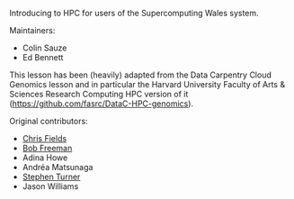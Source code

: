 Introducing to HPC for users of the Supercomputing Wales system.

Maintainers:
 * Colin Sauze
 * Ed Bennett

This lesson has been (heavily) adapted from the Data Carpentry Cloud Genomics lesson and in particular the Harvard University Faculty of Arts & Sciences Research Computing HPC version of it (https://github.com/fasrc/DataC-HPC-genomics).

Original contributors:
* [Chris Fields](http://www.bioperl.org/wiki/User:Cjfields)
* [Bob Freeman](http://twitter.com/devbioinfoguy)
* Adina Howe
* Andréa Matsunaga
* [Stephen Turner](https://twitter.com/genetics_blog)
* Jason Williams
